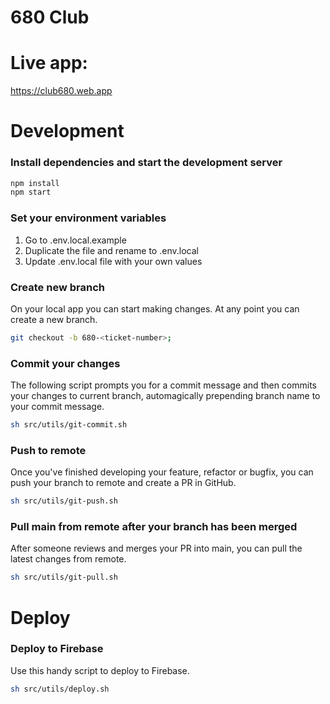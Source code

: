 # 680 Club

# Live app: 
https://club680.web.app

# Development

### Install dependencies and start the development server
```bash
npm install
npm start
```

### Set your environment variables
1. Go to .env.local.example
2. Duplicate the file and rename to .env.local
3. Update .env.local file with your own values

### Create new branch
On your local app you can start making changes. At any point you can create a new branch.

```bash
git checkout -b 680-<ticket-number>;
```

### Commit your changes
The following script prompts you for a commit message and then commits your changes to current branch, automagically prepending branch name to your commit message.

```bash
sh src/utils/git-commit.sh
```

### Push to remote
Once you've finished developing your feature, refactor or bugfix, you can push your branch to remote and create a PR in GitHub.

```bash
sh src/utils/git-push.sh
```

### Pull main from remote after your branch has been merged
After someone reviews and merges your PR into main, you can pull the latest changes from remote.

```bash
sh src/utils/git-pull.sh
```

# Deploy

### Deploy to Firebase
Use this handy script to deploy to Firebase.

```bash
sh src/utils/deploy.sh
```

